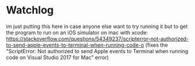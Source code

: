 # Watchlog

im just putting this here in case anyone else want to try running it but to get the program to run on an iOS simulator on mac with xcode: https://stackoverflow.com/questions/54349237/scripterror-not-authorized-to-send-apple-events-to-terminal-when-running-code-o (fixes the "ScriptError: Not authorized to send Apple events to Terminal when running code on Visual Studio 2017 for Mac" error) 
